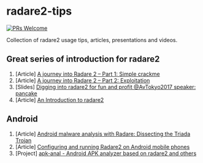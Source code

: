 # radare2-tips 
[![PRs Welcome](https://img.shields.io/badge/PRs-welcome-brightgreen.svg?style=flat-square)](http://makeapullrequest.com)

Collection of radare2 usage tips, articles, presentations and videos.

## Great series of introduction for radare2
1. [Article] [A journey into Radare 2 – Part 1: Simple crackme](https://www.megabeets.net/a-journey-into-radare-2-part-1/)
2. [Article] [A journey into Radare 2 – Part 2: Exploitation](https://www.megabeets.net/a-journey-into-radare-2-part-2/)
3. [Slides]  [Digging into radare2 for fun and profit @AvTokyo2017 speaker: pancake](r2avtokyo-en.pdf)
4. [Article] [An Introduction to radare2](http://sushant94.me/2015/05/31/Introduction_to_radare2/)


## Android 
1. [Article] [Android malware analysis with Radare: Dissecting the Triada Trojan](https://www.nowsecure.com/blog/2016/11/21/android-malware-analysis-radare-triada-trojan/)
2. [Article] [Configuring and running Radare2 on Android mobile phones](radare2_arm_android.pdf)
3. [Project] [apk-anal - Android APK analyzer based on radare2 and others](https://github.com/mhelwig/apk-anal)
